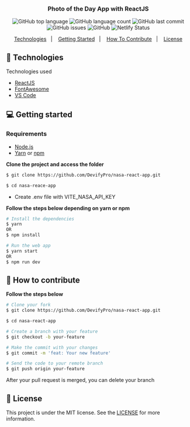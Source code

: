 <h3 align="center">
  Photo of the Day App with ReactJS
</h3>

<p align="center"></p>

<p align="center">
  <img alt="GitHub top language" src="https://img.shields.io/github/languages/top/DevifyPro/nasa-react-app">

  <img alt="GitHub language count" src="https://img.shields.io/github/languages/count/DevifyPro/nasa-react-app">

  <img alt="GitHub last commit" src="https://img.shields.io/github/last-commit/DevifyPro/nasa-react-app">

  <img alt="GitHub issues" src="https://img.shields.io/github/issues/DevifyPro/nasa-react-app">

  <img alt="GitHub" src="https://img.shields.io/github/license/DevifyPro/nasa-react-app">

  <img alt="Netlify Status" src="https://api.netlify.com/api/v1/badges/57087d35-3098-4c7e-b9ac-b21414ae5119/deploy-status">
</p>

<p align="center">
  <a href="#-technologies">Technologies</a>&nbsp;&nbsp;&nbsp;|&nbsp;&nbsp;&nbsp;
  <a href="#-getting-started">Getting Started</a>&nbsp;&nbsp;&nbsp;|&nbsp;&nbsp;&nbsp;
  <a href="#-how-to-contribute">How To Contribute</a>&nbsp;&nbsp;&nbsp;|&nbsp;&nbsp;&nbsp;
  <a href="#-license">License</a>
</p>


## 🚀 Technologies

Technologies used

- [ReactJS](https://nodejs.org/en)
- [FontAwesome](https://cdnjs.cloudflare.com/ajax/libs/font-awesome/6.5.1/css/all.min.css)
- [VS Code](https://code.visualstudio.com)

## 💻 Getting started

### Requirements

- [Node.js](https://nodejs.org/en/)
- [Yarn](https://classic.yarnpkg.com/) or [npm](https://www.npmjs.com/)

**Clone the project and access the folder**

```bash
$ git clone https://github.com/DevifyPro/nasa-react-app.git

$ cd nasa-reace-app
```

 - Create .env file with VITE_NASA_API_KEY

**Follow the steps below depending on yarn or npm**

```bash
# Install the dependencies
$ yarn
OR
$ npm install

# Run the web app
$ yarn start
OR
$ npm run dev

```

## 🤔 How to contribute

**Follow the steps below**

```bash
# Clone your fork
$ git clone https://github.com/DevifyPro/nasa-react-app.git

$ cd nasa-react-app

# Create a branch with your feature
$ git checkout -b your-feature

# Make the commit with your changes
$ git commit -m 'feat: Your new feature'

# Send the code to your remote branch
$ git push origin your-feature
```

After your pull request is merged, you can delete your branch

## 📝 License

This project is under the MIT license. See the [LICENSE](https://github.com/DevifyPro/nasa-react-app/blob/master/LICENSE) for more information.